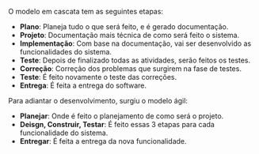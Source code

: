 O modelo em cascata tem as seguintes etapas:

* **Plano**: Planeja tudo o que será feito, e é gerado documentação.
* **Projeto**: Documentação mais técnica de como será feito o sistema.
* **Implementação**: Com base na documentação, vai ser desenvolvido as funcionalidades do sistema.
* **Teste**: Depois de finalizado todas as atividades, serão feitos os testes.
* **Correção**: Correção dos problemas que surgirem na fase de testes.
* **Teste**: É feito novamente o teste das correções.
* **Entrega**: É feita a entrega do software.

Para adiantar o desenvolvimento, surgiu o modelo ágil:

* **Planejar**: Onde é feito o planejamento de como será o projeto.
* **Deisgn, Construir, Testar**: É feito essas 3 etapas para cada funcionalidade do sistema.
* **Entregar**: É feita a entrega da nova funcionalidade.